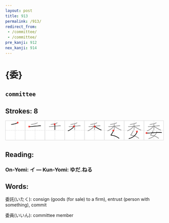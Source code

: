 ```yaml
---
layout: post
title: 913
permalink: /913/
redirect_from:
 - /committee/
 - /committee/
pre_kanji: 912
nex_kanji: 914
---
```


# {委}

## `committee`

## Strokes: 8

<div class="stroke"><img src="../images/E5A794.png" /></div>

## Reading:

### On-Yomi: イ &mdash; Kun-Yomi: ゆだ.ねる

## Words:

委託(いたく): consign (goods (for sale) to a firm), entrust (person with something), commit

委員(いいん): committee member
